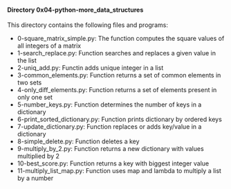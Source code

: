 #### Directory 0x04-python-more_data_structures
This directory contains the following files and programs:
* 0-square_matrix_simple.py: The function computes the square values of all integers of a matrix
* 1-search_replace.py: Function searches and replaces a given value in the list
* 2-uniq_add.py: Functin adds unique integer in a list
* 3-common_elements.py: Function returns a set of common elements in two sets
* 4-only_diff_elements.py: Function returns a set of elements present in only one set
* 5-number_keys.py: Function determines the number of keys in a dictionary
* 6-print_sorted_dictionary.py: Function prints dictionary by ordered keys
* 7-update_dictionary.py: Function replaces or adds key/value in a dictionary
* 8-simple_delete.py: Function deletes a key
* 9-multiply_by_2.py: Function returns a new dictionary with values multiplied by 2
* 10-best_score.py: Function returns a key with biggest integer value
* 11-multiply_list_map.py: Function uses map and lambda to multiply a list by a number


